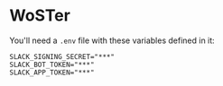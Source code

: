 # WoSTer

You'll need a `.env` file with these variables defined in it:

```
SLACK_SIGNING_SECRET="***"
SLACK_BOT_TOKEN="***"
SLACK_APP_TOKEN="***"
```
